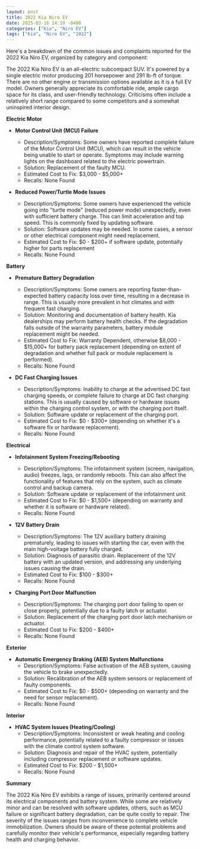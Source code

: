 ```yaml
---
layout: post
title: 2022 Kia Niro EV
date: 2025-03-16 14:19 -0400
categories: ["Kia", "Niro EV"]
tags: ["Kia", "Niro EV", "2022"]
---
```

Here's a breakdown of the common issues and complaints reported for the 2022 Kia Niro EV, organized by category and component:

The 2022 Kia Niro EV is an all-electric subcompact SUV. It's powered by a single electric motor producing 201 horsepower and 291 lb-ft of torque. There are no other engine or transmission options available as it is a full EV model. Owners generally appreciate its comfortable ride, ample cargo space for its class, and user-friendly technology. Criticisms often include a relatively short range compared to some competitors and a somewhat uninspired interior design.

**Electric Motor**

*   **Motor Control Unit (MCU) Failure**
    *   Description/Symptoms: Some owners have reported complete failure of the Motor Control Unit (MCU), which can result in the vehicle being unable to start or operate. Symptoms may include warning lights on the dashboard related to the electric powertrain.
    *   Solution: Replacement of the faulty MCU.
    *   Estimated Cost to Fix: $3,000 - $5,000+
    *   Recalls: None Found

*   **Reduced Power/Turtle Mode Issues**
    *   Description/Symptoms: Some owners have experienced the vehicle going into "turtle mode" (reduced power mode) unexpectedly, even with sufficient battery charge. This can limit acceleration and top speed. This is commonly fixed by updating software.
    *   Solution: Software updates may be needed. In some cases, a sensor or other electrical component might need replacement.
    *   Estimated Cost to Fix: $0 - $200+ if software update, potentially higher for parts replacement
    *   Recalls: None Found

**Battery**

*   **Premature Battery Degradation**
    *   Description/Symptoms: Some owners are reporting faster-than-expected battery capacity loss over time, resulting in a decrease in range. This is usually more prevalent in hot climates and with frequent fast charging.
    *   Solution: Monitoring and documentation of battery health. Kia dealerships may perform battery health checks. If the degradation falls outside of the warranty parameters, battery module replacement might be needed.
    *   Estimated Cost to Fix: Warranty Dependent, otherwise $8,000 - $15,000+ for battery pack replacement (depending on extent of degradation and whether full pack or module replacement is performed).
    *   Recalls: None Found

*   **DC Fast Charging Issues**
    *   Description/Symptoms: Inability to charge at the advertised DC fast charging speeds, or complete failure to charge at DC fast charging stations. This is usually caused by software or hardware issues within the charging control system, or with the charging port itself.
    *   Solution: Software update or replacement of the charging port.
    *   Estimated Cost to Fix: $0 - $300+ (depending on whether it's a software fix or hardware replacement).
    *   Recalls: None Found

**Electrical**

*   **Infotainment System Freezing/Rebooting**
    *   Description/Symptoms: The infotainment system (screen, navigation, audio) freezes, lags, or randomly reboots. This can also affect the functionality of features that rely on the system, such as climate control and backup camera.
    *   Solution: Software update or replacement of the infotainment unit.
    *   Estimated Cost to Fix: $0 - $1,500+ (depending on warranty and whether it is software or hardware related).
    *   Recalls: None Found

*   **12V Battery Drain**
    *   Description/Symptoms: The 12V auxiliary battery draining prematurely, leading to issues with starting the car, even with the main high-voltage battery fully charged.
    *   Solution: Diagnosis of parasitic drain. Replacement of the 12V battery with an updated version, and addressing any underlying issues causing the drain.
    *   Estimated Cost to Fix: $100 - $300+
    *   Recalls: None Found

*   **Charging Port Door Malfunction**
    *   Description/Symptoms: The charging port door failing to open or close properly, potentially due to a faulty latch or actuator.
    *   Solution: Replacement of the charging port door latch mechanism or actuator.
    *   Estimated Cost to Fix: $200 - $400+
    *   Recalls: None Found

**Exterior**

*   **Automatic Emergency Braking (AEB) System Malfunctions**
    *   Description/Symptoms: False activation of the AEB system, causing the vehicle to brake unexpectedly.
    *   Solution: Recalibration of the AEB system sensors or replacement of faulty components.
    *   Estimated Cost to Fix: $0 - $500+ (depending on warranty and the need for sensor replacement).
    *   Recalls: None Found

**Interior**

*   **HVAC System Issues (Heating/Cooling)**
    *   Description/Symptoms: Inconsistent or weak heating and cooling performance, potentially related to a faulty compressor or issues with the climate control system software.
    *   Solution: Diagnosis and repair of the HVAC system, potentially including compressor replacement or software updates.
    *   Estimated Cost to Fix: $200 - $1,500+
    *   Recalls: None Found

**Summary**

The 2022 Kia Niro EV exhibits a range of issues, primarily centered around its electrical components and battery system. While some are relatively minor and can be resolved with software updates, others, such as MCU failure or significant battery degradation, can be quite costly to repair. The severity of the issues ranges from inconvenience to complete vehicle immobilization. Owners should be aware of these potential problems and carefully monitor their vehicle's performance, especially regarding battery health and charging behavior.

